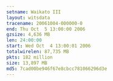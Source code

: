 ```yaml
---
setname: Waikato III
layout: witsdata
tracename: 20061004-000000-0
end: Thu Oct  5 13:00:00 2006
gzsize: 4,636 MB
len: 24:00:00
start: Wed Oct  4 13:00:01 2006
totalwirelen: 87,735 MB
pkts: 182 million
size: 13,897 MB
md5: 7cad00be946f67e8cbcc781066296d3e
---
```

